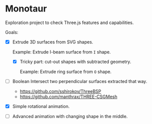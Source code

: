 # Monotaur

Exploration project to check Three.js features and capabilities.

Goals:

- [x] Extrude 3D surfaces from SVG shapes.

    Example: Extrude I-beam surface from `I` shape.

  - [x] Tricky part: cut-out shapes with subtracted geometry.

    Example: Extrude ring surface from `O` shape.

- [ ] Boolean Intersect two perpendicular surfaces extracted that way.
  - https://github.com/sshirokov/ThreeBSP
  - https://github.com/manthrax/THREE-CSGMesh

- [x] Simple rotational animation.

- [ ] Advanced animation with changing shape in the middle.
